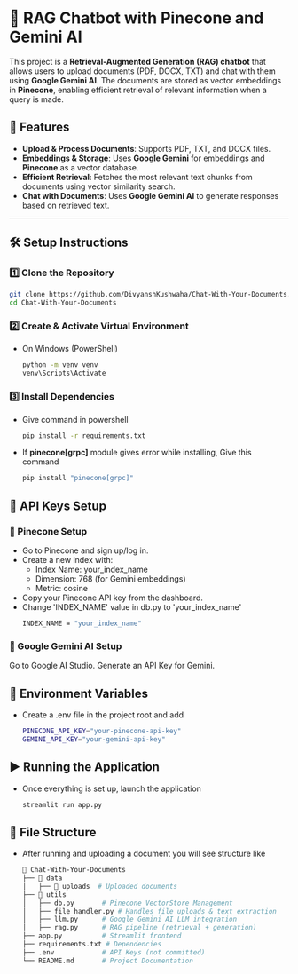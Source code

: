 # 📄 RAG Chatbot with Pinecone and Gemini AI

This project is a **Retrieval-Augmented Generation (RAG) chatbot** that allows users to upload documents (PDF, DOCX, TXT) and chat with them using **Google Gemini AI**. The documents are stored as vector embeddings in **Pinecone**, enabling efficient retrieval of relevant information when a query is made.

## 🚀 Features
- **Upload & Process Documents**: Supports PDF, TXT, and DOCX files.
- **Embeddings & Storage**: Uses **Google Gemini** for embeddings and **Pinecone** as a vector database.
- **Efficient Retrieval**: Fetches the most relevant text chunks from documents using vector similarity search.
- **Chat with Documents**: Uses **Google Gemini AI** to generate responses based on retrieved text.

---

## 🛠️ Setup Instructions

### 1️⃣ Clone the Repository

```bash
git clone https://github.com/DivyanshKushwaha/Chat-With-Your-Documents.git
cd Chat-With-Your-Documents
```
### 2️⃣ Create & Activate Virtual Environment
- On Windows (PowerShell)
    ```bash
    python -m venv venv
    venv\Scripts\Activate
    ```

### 3️⃣ Install Dependencies
- Give command in powershell 
    ```bash
    pip install -r requirements.txt
    ```
- If <b>pinecone[grpc]</b> module gives error while installing, Give this command 
    ```bash 
    pip install "pinecone[grpc]"
    ```


## 🔑 API Keys Setup

### 🌲 Pinecone Setup
- Go to Pinecone and sign up/log in.
- Create a new index with: 
    - Index Name: your_index_name
    - Dimension: 768 (for Gemini embeddings)
    - Metric: cosine
- Copy your Pinecone API key from the dashboard.
- Change 'INDEX_NAME' value in db.py to 'your_index_name'
    ```bash 
    INDEX_NAME = "your_index_name"
    ```


### 🤖 Google Gemini AI Setup
Go to Google AI Studio.
Generate an API Key for Gemini.

## 📂 Environment Variables
- Create a .env file in the project root and add
    ```bash
    PINECONE_API_KEY="your-pinecone-api-key"
    GEMINI_API_KEY="your-gemini-api-key"
    ```
## ▶️ Running the Application
- Once everything is set up, launch the application 
    ```bash 
    streamlit run app.py 
    ```

## 📜 File Structure
- After running and uploading a document you will see structure like 
    ```bash 
    📂 Chat-With-Your-Documents
    ├── 📂 data
    │   ├── 📂 uploads  # Uploaded documents
    ├── 📂 utils
    │   ├── db.py       # Pinecone VectorStore Management
    │   ├── file_handler.py # Handles file uploads & text extraction
    │   ├── llm.py      # Google Gemini AI LLM integration
    │   ├── rag.py      # RAG pipeline (retrieval + generation)
    ├── app.py          # Streamlit frontend
    ├── requirements.txt # Dependencies
    ├── .env            # API Keys (not committed)
    └── README.md       # Project Documentation
    ```
